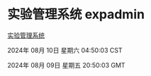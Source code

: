 # 实验管理系统 expadmin
[实验管理系统](http://219.139.199.32:56808/expadmin-782313d2-e1b1-4ea7-932e-3a55e6a1a4d0/)

2024年 08月 10日 星期六 04:50:03 CST

2024年 08月 09日 星期五 20:50:03 GMT

